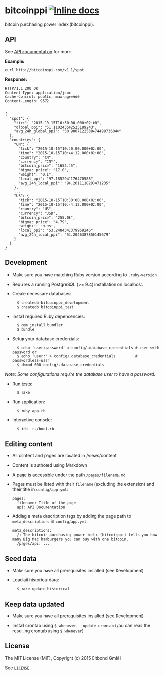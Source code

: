 # bitcoinppi [![Inline docs](http://inch-ci.org/github/bitbond/bitcoinppi.svg?branch=master)](http://inch-ci.org/github/bitbond/bitcoinppi)

bitcoin purchasing power index (bitcoinppi).

## API

See [API documentation](https://github.com/bitbond/bitcoinppi/blob/master/views/content/api.md) for more.

**Example:**

    curl http://bitcoinppi.com/v1.1/spot

**Response:**

    HTTP/1.1 200 OK
    Content-Type: application/json
    Cache-Control: public, max-age=900
    Content-Length: 9572
    
    
    {
      "spot": {
        "tick": "2015-10-15T10:30:00.000+02:00",
        "global_ppi": "51.110243502525189243",
        "avg_24h_global_ppi": "50.9007122538474498736044"
      },
      "countries": {
        "CN": {
          "tick": "2015-10-15T10:30:00.000+02:00",
          "time": "2015-10-15T10:44:12.000+02:00",
          "country": "CN",
          "currency": "CNY",
          "bitcoin_price": "1652.15",
          "bigmac_price": "17.0",
          "weight": "0.1",
          "local_ppi": "97.1852941176470588",
          "avg_24h_local_ppi": "96.2611118293471235"
        },
        ...
        "US": {
          "tick": "2015-10-15T10:30:00.000+02:00",
          "time": "2015-10-15T10:44:12.000+02:00",
          "country": "US",
          "currency": "USD",
          "bitcoin_price": "255.06",
          "bigmac_price": "4.79",
          "weight": "0.05",
          "local_ppi": "53.2484342379958246",
          "avg_24h_local_ppi": "53.2046387850145679"
        }
      }   
    }

## Development

* Make sure you have matching Ruby version according to `.ruby-version`
* Requires a running PostgreSQL (>= 9.4) installation on localhost.
* Create necessary databases:

        $ createdb bitcoinppi_development
        $ createdb bitcoinppi_test

* Install required Ruby dependencies:

        $ gem install bundler
        $ bundle

* Setup your database credentials:

        $ echo 'user:password' > config/.database_credentials # user with password or
        $ echo 'user:' > config/.database_credentials         # passwordless-user
        $ chmod 600 config/.database_credentials

_Note: Some configurations require the database user to have a password._

* Run tests:

        $ rake

* Run application:

        $ ruby app.rb

* Interactive console:

        $ irb -r./boot.rb

## Editing content

* All content and pages are located in /views/content
* Content is authored using Markdown
* A page is accessible under the path `/pages/filename.md`
* Pages must be listed with their `filename` (excluding the extension) and their title in `config/app.yml`:

      pages:
        filename: Title of the page
        api: API Documentation

* Adding a meta description tags by adding the page path to `meta_descriptions` in `config/app.yml`:

      meta_descriptions:
        /: The bitcoin purchasing power index (bitcoinppi) tells you how many Big Mac hamburgers you can buy with one bitcoin.
        /pages/api: ...

## Seed data

* Make sure you have all prerequisites installed (see Development)
* Load all historical data:

        $ rake update_historical

## Keep data updated

* Make sure you have all prerequisites installed (see Development)

* Install crontab using `$ whenever --update-crontab` (you can read the resulting crontab using `$ whenever`)

## License

The MIT License (MIT), Copyright (c) 2015 Bitbond GmbH

See [`LICENSE`](https://github.com/bitbond/bitcoinppi/blob/master/LICENSE).

